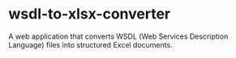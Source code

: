 # wsdl-to-xlsx-converter
A web application that converts WSDL (Web Services Description Language) files into structured Excel documents.
